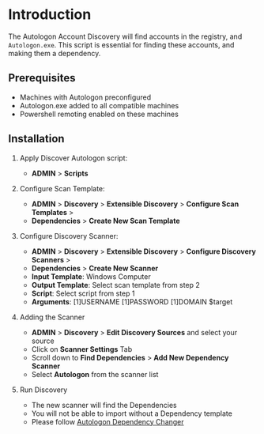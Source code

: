 # Introduction

The Autologon Account Discovery will find accounts in the registry, and `Autologon.exe`. This script is essential for finding these accounts, and making them a dependency.

## Prerequisites

- Machines with Autologon preconfigured
- Autologon.exe added to all compatible machines
- Powershell remoting enabled on these machines

## Installation

1. Apply Discover Autologon script:
   - **ADMIN** > **Scripts**
2. Configure Scan Template:
    - **ADMIN** > **Discovery** > **Extensible Discovery** > **Configure Scan Templates** >
    - **Dependencies** > **Create New Scan Template**

3. Configure Discovery Scanner:
    - **ADMIN** > **Discovery** > **Extensible Discovery** > **Configure Discovery Scanners** >
    - **Dependencies** > **Create New Scanner**
    - **Input Template**: Windows Computer
    - **Output Template**: Select scan template from step 2
    - **Script**: Select  script from step 1
    - **Arguments**: $[1]$USERNAME $[1]$PASSWORD $[1]$DOMAIN $target

4. Adding the Scanner
    - **ADMIN** > **Discovery** > **Edit Discovery Sources** and select your source
    - Click on **Scanner Settings** Tab
    - Scroll down to **Find Dependencies** > **Add New Dependency Scanner**
    - Select **Autologon** from the scanner list

5. Run Discovery
    - The new scanner will find the Dependencies
    - You will not be able to import without a Dependency template
    - Please follow [Autologon Dependency Changer](../../remote-password-changers/autologon-dependency/index.md)